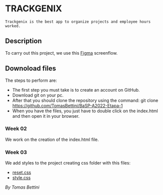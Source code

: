 # TRACKGENIX
```
Trackgenix is ​​the best app to organize projects and employee hours worked.
```
## Description
To carry out this project, we use this [Figma](https://www.figma.com/file/uUTondiju03ty4RzOxxTU6/UI-kit-RR-(BaSP)-Bestia-A?node-id=601%3A367) screenflow.

## Downoload files
The steps to perform are:
+ The first step you must take is to create an account on GitHub.
+ Download git on your pc.
+ After that you should clone the repository using the command: git clone https://github.com/TomasBettini/BaSP-A2022-Etapa-1
+ When you have the files, you just have to double click on the index.html and then open it in your browser.

### Week 02
We work on the creation of the index.html file.

### Week 03
We add styles to the project creating css folder with this files:
+ [reset.css](https://github.com/TomasBettini/BaSP-A2022-Etapa-1/blob/master/Semana-03/css/reset.css) 
+ [style.css](https://github.com/TomasBettini/BaSP-A2022-Etapa-1/blob/master/Semana-03/css/style.css)

_By Tomas Bettini_